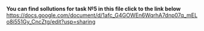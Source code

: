 **You can find sollutions for task №5 in this file click to the link below**
https://docs.google.com/document/d/1afc_G4GOWEn6WqrhA7dnp07q_mELo8i551Gy_CncZtg/edit?usp=sharing
